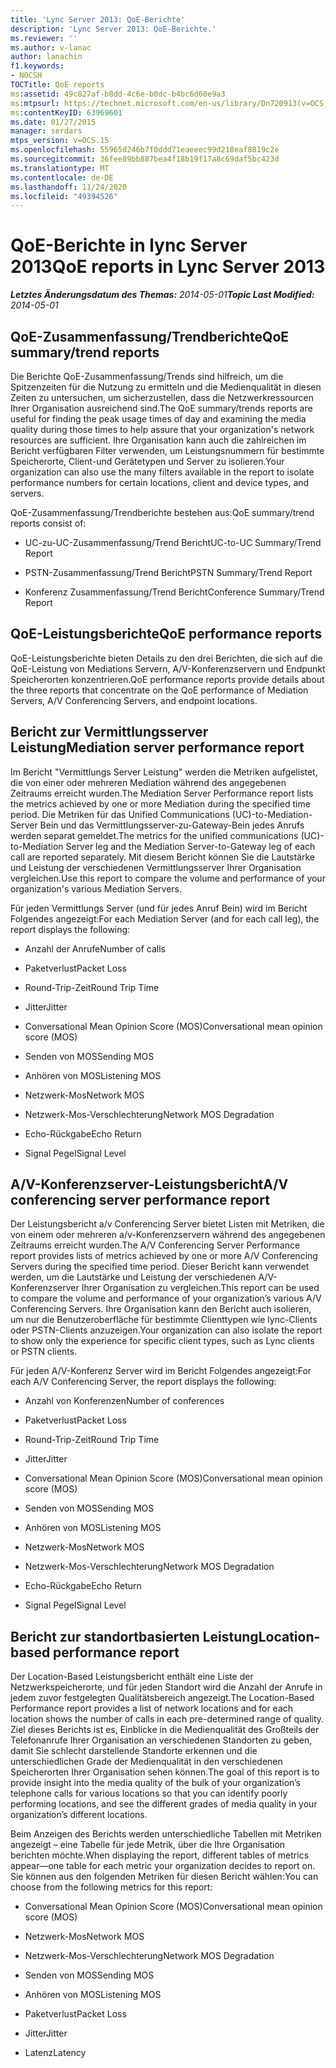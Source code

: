 ```yaml
---
title: 'Lync Server 2013: QoE-Berichte'
description: 'Lync Server 2013: QoE-Berichte.'
ms.reviewer: ''
ms.author: v-lanac
author: lanachin
f1.keywords:
- NOCSH
TOCTitle: QoE reports
ms:assetid: 49c827af-b8dd-4c6e-b0dc-b4bc6d60e9a3
ms:mtpsurl: https://technet.microsoft.com/en-us/library/Dn720913(v=OCS.15)
ms:contentKeyID: 63969601
ms.date: 01/27/2015
manager: serdars
mtps_version: v=OCS.15
ms.openlocfilehash: 55965d246b7f0ddd71eaeeec99d218eaf8819c2e
ms.sourcegitcommit: 36fee89bb887bea4f18b19f17a8c69daf5bc423d
ms.translationtype: MT
ms.contentlocale: de-DE
ms.lasthandoff: 11/24/2020
ms.locfileid: "49394526"
---
```

# <a name="qoe-reports-in-lync-server-2013"></a><span data-ttu-id="3bc0a-103">QoE-Berichte in lync Server 2013</span><span class="sxs-lookup"><span data-stu-id="3bc0a-103">QoE reports in Lync Server 2013</span></span>

<div data-xmlns="http://www.w3.org/1999/xhtml">

<div class="topic" data-xmlns="http://www.w3.org/1999/xhtml" data-msxsl="urn:schemas-microsoft-com:xslt" data-cs="https://msdn.microsoft.com/">

<div data-asp="https://msdn2.microsoft.com/asp">



</div>

<div id="mainSection">

<div id="mainBody"><span data-ttu-id="3bc0a-104">

<span> </span></span><span class="sxs-lookup"><span data-stu-id="3bc0a-104">

<span> </span></span></span>

<span data-ttu-id="3bc0a-105">_**Letztes Änderungsdatum des Themas:** 2014-05-01_</span><span class="sxs-lookup"><span data-stu-id="3bc0a-105">_**Topic Last Modified:** 2014-05-01_</span></span>

<div>

## <a name="qoe-summarytrend-reports"></a><span data-ttu-id="3bc0a-106">QoE-Zusammenfassung/Trendberichte</span><span class="sxs-lookup"><span data-stu-id="3bc0a-106">QoE summary/trend reports</span></span>

<span data-ttu-id="3bc0a-107">Die Berichte QoE-Zusammenfassung/Trends sind hilfreich, um die Spitzenzeiten für die Nutzung zu ermitteln und die Medienqualität in diesen Zeiten zu untersuchen, um sicherzustellen, dass die Netzwerkressourcen Ihrer Organisation ausreichend sind.</span><span class="sxs-lookup"><span data-stu-id="3bc0a-107">The QoE summary/trends reports are useful for finding the peak usage times of day and examining the media quality during those times to help assure that your organization's network resources are sufficient.</span></span> <span data-ttu-id="3bc0a-108">Ihre Organisation kann auch die zahlreichen im Bericht verfügbaren Filter verwenden, um Leistungsnummern für bestimmte Speicherorte, Client-und Gerätetypen und Server zu isolieren.</span><span class="sxs-lookup"><span data-stu-id="3bc0a-108">Your organization can also use the many filters available in the report to isolate performance numbers for certain locations, client and device types, and servers.</span></span>

<span data-ttu-id="3bc0a-109">QoE-Zusammenfassung/Trendberichte bestehen aus:</span><span class="sxs-lookup"><span data-stu-id="3bc0a-109">QoE summary/trend reports consist of:</span></span>

  - <span data-ttu-id="3bc0a-110">UC-zu-UC-Zusammenfassung/Trend Bericht</span><span class="sxs-lookup"><span data-stu-id="3bc0a-110">UC-to-UC Summary/Trend Report</span></span>

  - <span data-ttu-id="3bc0a-111">PSTN-Zusammenfassung/Trend Bericht</span><span class="sxs-lookup"><span data-stu-id="3bc0a-111">PSTN Summary/Trend Report</span></span>

  - <span data-ttu-id="3bc0a-112">Konferenz Zusammenfassung/Trend Bericht</span><span class="sxs-lookup"><span data-stu-id="3bc0a-112">Conference Summary/Trend Report</span></span>

</div>

<div>

## <a name="qoe-performance-reports"></a><span data-ttu-id="3bc0a-113">QoE-Leistungsberichte</span><span class="sxs-lookup"><span data-stu-id="3bc0a-113">QoE performance reports</span></span>

<span data-ttu-id="3bc0a-114">QoE-Leistungsberichte bieten Details zu den drei Berichten, die sich auf die QoE-Leistung von Mediations Servern, A/V-Konferenzservern und Endpunkt Speicherorten konzentrieren.</span><span class="sxs-lookup"><span data-stu-id="3bc0a-114">QoE performance reports provide details about the three reports that concentrate on the QoE performance of Mediation Servers, A/V Conferencing Servers, and endpoint locations.</span></span>

</div>

<div>

## <a name="mediation-server-performance-report"></a><span data-ttu-id="3bc0a-115">Bericht zur Vermittlungsserver Leistung</span><span class="sxs-lookup"><span data-stu-id="3bc0a-115">Mediation server performance report</span></span>

<span data-ttu-id="3bc0a-116">Im Bericht "Vermittlungs Server Leistung" werden die Metriken aufgelistet, die von einer oder mehreren Mediation während des angegebenen Zeitraums erreicht wurden.</span><span class="sxs-lookup"><span data-stu-id="3bc0a-116">The Mediation Server Performance report lists the metrics achieved by one or more Mediation during the specified time period.</span></span> <span data-ttu-id="3bc0a-117">Die Metriken für das Unified Communications (UC)-to-Mediation-Server Bein und das Vermittlungsserver-zu-Gateway-Bein jedes Anrufs werden separat gemeldet.</span><span class="sxs-lookup"><span data-stu-id="3bc0a-117">The metrics for the unified communications (UC)-to-Mediation Server leg and the Mediation Server-to-Gateway leg of each call are reported separately.</span></span> <span data-ttu-id="3bc0a-118">Mit diesem Bericht können Sie die Lautstärke und Leistung der verschiedenen Vermittlungsserver Ihrer Organisation vergleichen.</span><span class="sxs-lookup"><span data-stu-id="3bc0a-118">Use this report to compare the volume and performance of your organization's various Mediation Servers.</span></span>

<span data-ttu-id="3bc0a-119">Für jeden Vermittlungs Server (und für jedes Anruf Bein) wird im Bericht Folgendes angezeigt:</span><span class="sxs-lookup"><span data-stu-id="3bc0a-119">For each Mediation Server (and for each call leg), the report displays the following:</span></span>

  - <span data-ttu-id="3bc0a-120">Anzahl der Anrufe</span><span class="sxs-lookup"><span data-stu-id="3bc0a-120">Number of calls</span></span>

  - <span data-ttu-id="3bc0a-121">Paketverlust</span><span class="sxs-lookup"><span data-stu-id="3bc0a-121">Packet Loss</span></span>

  - <span data-ttu-id="3bc0a-122">Round-Trip-Zeit</span><span class="sxs-lookup"><span data-stu-id="3bc0a-122">Round Trip Time</span></span>

  - <span data-ttu-id="3bc0a-123">Jitter</span><span class="sxs-lookup"><span data-stu-id="3bc0a-123">Jitter</span></span>

  - <span data-ttu-id="3bc0a-124">Conversational Mean Opinion Score (MOS)</span><span class="sxs-lookup"><span data-stu-id="3bc0a-124">Conversational mean opinion score (MOS)</span></span>

  - <span data-ttu-id="3bc0a-125">Senden von MOS</span><span class="sxs-lookup"><span data-stu-id="3bc0a-125">Sending MOS</span></span>

  - <span data-ttu-id="3bc0a-126">Anhören von MOS</span><span class="sxs-lookup"><span data-stu-id="3bc0a-126">Listening MOS</span></span>

  - <span data-ttu-id="3bc0a-127">Netzwerk-Mos</span><span class="sxs-lookup"><span data-stu-id="3bc0a-127">Network MOS</span></span>

  - <span data-ttu-id="3bc0a-128">Netzwerk-Mos-Verschlechterung</span><span class="sxs-lookup"><span data-stu-id="3bc0a-128">Network MOS Degradation</span></span>

  - <span data-ttu-id="3bc0a-129">Echo-Rückgabe</span><span class="sxs-lookup"><span data-stu-id="3bc0a-129">Echo Return</span></span>

  - <span data-ttu-id="3bc0a-130">Signal Pegel</span><span class="sxs-lookup"><span data-stu-id="3bc0a-130">Signal Level</span></span>

</div>

<div>

## <a name="av-conferencing-server-performance-report"></a><span data-ttu-id="3bc0a-131">A/V-Konferenzserver-Leistungsbericht</span><span class="sxs-lookup"><span data-stu-id="3bc0a-131">A/V conferencing server performance report</span></span>

<span data-ttu-id="3bc0a-132">Der Leistungsbericht a/v Conferencing Server bietet Listen mit Metriken, die von einem oder mehreren a/v-Konferenzservern während des angegebenen Zeitraums erreicht wurden.</span><span class="sxs-lookup"><span data-stu-id="3bc0a-132">The A/V Conferencing Server Performance report provides lists of metrics achieved by one or more A/V Conferencing Servers during the specified time period.</span></span> <span data-ttu-id="3bc0a-133">Dieser Bericht kann verwendet werden, um die Lautstärke und Leistung der verschiedenen A/V-Konferenzserver Ihrer Organisation zu vergleichen.</span><span class="sxs-lookup"><span data-stu-id="3bc0a-133">This report can be used to compare the volume and performance of your organization’s various A/V Conferencing Servers.</span></span> <span data-ttu-id="3bc0a-134">Ihre Organisation kann den Bericht auch isolieren, um nur die Benutzeroberfläche für bestimmte Clienttypen wie lync-Clients oder PSTN-Clients anzuzeigen.</span><span class="sxs-lookup"><span data-stu-id="3bc0a-134">Your organization can also isolate the report to show only the experience for specific client types, such as Lync clients or PSTN clients.</span></span>

<span data-ttu-id="3bc0a-135">Für jeden A/V-Konferenz Server wird im Bericht Folgendes angezeigt:</span><span class="sxs-lookup"><span data-stu-id="3bc0a-135">For each A/V Conferencing Server, the report displays the following:</span></span>

  - <span data-ttu-id="3bc0a-136">Anzahl von Konferenzen</span><span class="sxs-lookup"><span data-stu-id="3bc0a-136">Number of conferences</span></span>

  - <span data-ttu-id="3bc0a-137">Paketverlust</span><span class="sxs-lookup"><span data-stu-id="3bc0a-137">Packet Loss</span></span>

  - <span data-ttu-id="3bc0a-138">Round-Trip-Zeit</span><span class="sxs-lookup"><span data-stu-id="3bc0a-138">Round Trip Time</span></span>

  - <span data-ttu-id="3bc0a-139">Jitter</span><span class="sxs-lookup"><span data-stu-id="3bc0a-139">Jitter</span></span>

  - <span data-ttu-id="3bc0a-140">Conversational Mean Opinion Score (MOS)</span><span class="sxs-lookup"><span data-stu-id="3bc0a-140">Conversational mean opinion score (MOS)</span></span>

  - <span data-ttu-id="3bc0a-141">Senden von MOS</span><span class="sxs-lookup"><span data-stu-id="3bc0a-141">Sending MOS</span></span>

  - <span data-ttu-id="3bc0a-142">Anhören von MOS</span><span class="sxs-lookup"><span data-stu-id="3bc0a-142">Listening MOS</span></span>

  - <span data-ttu-id="3bc0a-143">Netzwerk-Mos</span><span class="sxs-lookup"><span data-stu-id="3bc0a-143">Network MOS</span></span>

  - <span data-ttu-id="3bc0a-144">Netzwerk-Mos-Verschlechterung</span><span class="sxs-lookup"><span data-stu-id="3bc0a-144">Network MOS Degradation</span></span>

  - <span data-ttu-id="3bc0a-145">Echo-Rückgabe</span><span class="sxs-lookup"><span data-stu-id="3bc0a-145">Echo Return</span></span>

  - <span data-ttu-id="3bc0a-146">Signal Pegel</span><span class="sxs-lookup"><span data-stu-id="3bc0a-146">Signal Level</span></span>

</div>

<div>

## <a name="location-based-performance-report"></a><span data-ttu-id="3bc0a-147">Bericht zur standortbasierten Leistung</span><span class="sxs-lookup"><span data-stu-id="3bc0a-147">Location-based performance report</span></span>

<span data-ttu-id="3bc0a-148">Der Location-Based Leistungsbericht enthält eine Liste der Netzwerkspeicherorte, und für jeden Standort wird die Anzahl der Anrufe in jedem zuvor festgelegten Qualitätsbereich angezeigt.</span><span class="sxs-lookup"><span data-stu-id="3bc0a-148">The Location-Based Performance report provides a list of network locations and for each location shows the number of calls in each pre-determined range of quality.</span></span> <span data-ttu-id="3bc0a-149">Ziel dieses Berichts ist es, Einblicke in die Medienqualität des Großteils der Telefonanrufe Ihrer Organisation an verschiedenen Standorten zu geben, damit Sie schlecht darstellende Standorte erkennen und die unterschiedlichen Grade der Medienqualität in den verschiedenen Speicherorten Ihrer Organisation sehen können.</span><span class="sxs-lookup"><span data-stu-id="3bc0a-149">The goal of this report is to provide insight into the media quality of the bulk of your organization’s telephone calls for various locations so that you can identify poorly performing locations, and see the different grades of media quality in your organization’s different locations.</span></span>

<span data-ttu-id="3bc0a-150">Beim Anzeigen des Berichts werden unterschiedliche Tabellen mit Metriken angezeigt – eine Tabelle für jede Metrik, über die Ihre Organisation berichten möchte.</span><span class="sxs-lookup"><span data-stu-id="3bc0a-150">When displaying the report, different tables of metrics appear—one table for each metric your organization decides to report on.</span></span> <span data-ttu-id="3bc0a-151">Sie können aus den folgenden Metriken für diesen Bericht wählen:</span><span class="sxs-lookup"><span data-stu-id="3bc0a-151">You can choose from the following metrics for this report:</span></span>

  - <span data-ttu-id="3bc0a-152">Conversational Mean Opinion Score (MOS)</span><span class="sxs-lookup"><span data-stu-id="3bc0a-152">Conversational mean opinion score (MOS)</span></span>

  - <span data-ttu-id="3bc0a-153">Netzwerk-Mos</span><span class="sxs-lookup"><span data-stu-id="3bc0a-153">Network MOS</span></span>

  - <span data-ttu-id="3bc0a-154">Netzwerk-Mos-Verschlechterung</span><span class="sxs-lookup"><span data-stu-id="3bc0a-154">Network MOS Degradation</span></span>

  - <span data-ttu-id="3bc0a-155">Senden von MOS</span><span class="sxs-lookup"><span data-stu-id="3bc0a-155">Sending MOS</span></span>

  - <span data-ttu-id="3bc0a-156">Anhören von MOS</span><span class="sxs-lookup"><span data-stu-id="3bc0a-156">Listening MOS</span></span>

  - <span data-ttu-id="3bc0a-157">Paketverlust</span><span class="sxs-lookup"><span data-stu-id="3bc0a-157">Packet Loss</span></span>

  - <span data-ttu-id="3bc0a-158">Jitter</span><span class="sxs-lookup"><span data-stu-id="3bc0a-158">Jitter</span></span>

  - <span data-ttu-id="3bc0a-159">Latenz</span><span class="sxs-lookup"><span data-stu-id="3bc0a-159">Latency</span></span>

<span data-ttu-id="3bc0a-160"></div>

</div>

<span> </span>

</div>

</div>

</span><span class="sxs-lookup"><span data-stu-id="3bc0a-160"></div>

</div>

<span> </span>

</div>

</div>

</span></span></div>


